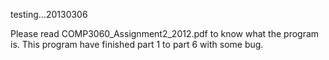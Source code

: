 testing...20130306

Please read COMP3060_Assignment2_2012.pdf to know what the program is.
This program have finished part 1 to part 6 with some bug.